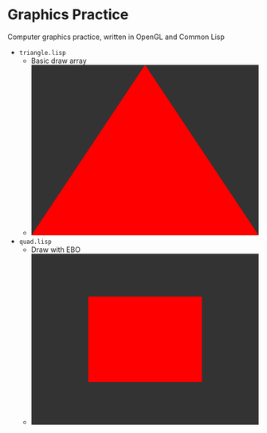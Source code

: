 Graphics Practice
=================

Computer graphics practice, written in OpenGL and Common Lisp

* `triangle.lisp`
  - Basic draw array
  - <img src="img/triangle.png" />
* `quad.lisp`
  - Draw with EBO
  - <img src="img/quad.png" />

